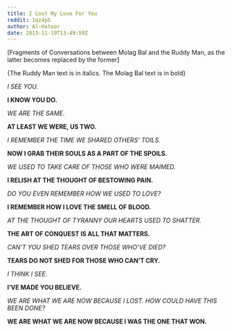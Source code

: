```yaml
---
title: I Lost My Love For You
reddit: 1qz4p5
author: Al-Hatoor
date: 2013-11-19T13:49:59Z
---
```


\[Fragments of Conversations between Molag Bal and the Ruddy Man, as the latter
becomes replaced by the former]

{The Ruddy Man text is in italics. The Molag Bal text is in bold}

*I SEE YOU.*

**I KNOW YOU DO.**

*WE ARE THE SAME.*

**AT LEAST WE WERE, US TWO.**

*I REMEMBER THE TIME WE SHARED OTHERS' TOILS.*

**NOW I GRAB THEIR SOULS AS A PART OF THE SPOILS.**

*WE USED TO TAKE CARE OF THOSE WHO WERE MAIMED.*

**I RELISH AT THE THOUGHT OF BESTOWING PAIN.**

*DO YOU EVEN REMEMBER HOW WE USED TO LOVE?*

**I REMEMBER HOW I LOVE THE SMELL OF BLOOD.**

*AT THE THOUGHT OF TYRANNY OUR HEARTS USED TO SHATTER.*

**THE ART OF CONQUEST IS ALL THAT MATTERS.**

*CAN’T YOU SHED TEARS OVER THOSE WHO’VE DIED?*

**TEARS DO NOT SHED FOR THOSE WHO CAN’T CRY.**

*I THINK I SEE.*

**I’VE MADE YOU BELIEVE.**

*WE ARE WHAT WE ARE NOW BECAUSE I LOST. HOW COULD HAVE THIS BEEN DONE?*

**WE ARE WHAT WE ARE NOW BECAUSE I WAS THE ONE THAT WON.**
